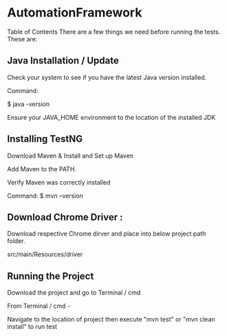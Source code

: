 # AutomationFramework

Table of Contents
There are a few things we need before running the tests. These are:

Java Installation / Update
--------------------------
Check your system to see if you have the latest Java version installed.

Command:

$ java -version

Ensure your JAVA_HOME environment to the location of the installed JDK

Installing TestNG
-----------------
Download Maven & Install and Set up Maven

Add Maven to the PATH.

Verify Maven was correctly installed

Command:
$ mvn –version

Download Chrome Driver :
------------------------
Download respective Chrome dirver and place into below project path folder.

src/main/Resources/driver

Running the Project
-------------------
Download the project and go to Terminal / cmd 

From Terminal / cmd -  

Navigate to the location of project then execute "mvn test" or "mvn clean install" to run test 

